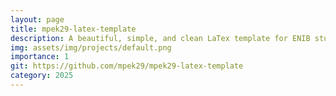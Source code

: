 ```yaml
---
layout: page
title: mpek29-latex-template
description: A beautiful, simple, and clean LaTex template for ENIB students who want to write a project report.
img: assets/img/projects/default.png
importance: 1
git: https://github.com/mpek29/mpek29-latex-template
category: 2025
---
```




